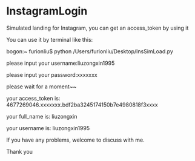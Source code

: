 # InstagramLogin
Simulated landing for Instagram, you can get an access_token by using it 

You can use it by terminal like this:

bogon:~ furionliu$ python /Users/furionliu/Desktop/InsSimLoad.py 

please input your username:liuzongxin1995

please input your password:xxxxxxx

please wait for a moment~~

your access_token is: 4677269046.xxxxxxx.bdf2ba3245174150b7e4980818f3xxxx

your full_name is: liuzongxin

your username is: liuzongxin1995


If you have any problems, welcome to discuss with me.

Thank you
